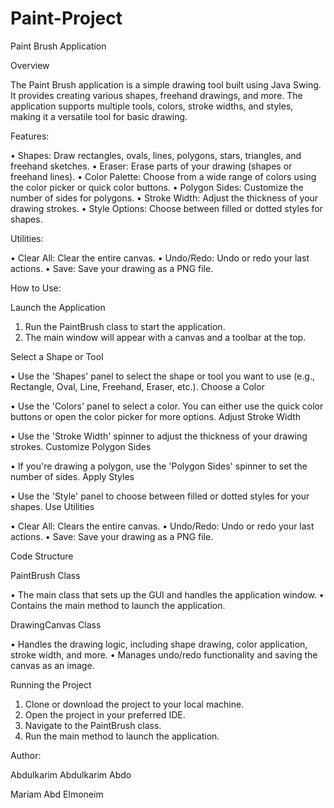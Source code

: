 # Paint-Project
Paint Brush Application

Overview

The Paint Brush application is a simple drawing tool built using Java Swing. It provides creating various shapes, freehand drawings, and more. The application supports multiple tools, colors, stroke widths, and styles, making it a versatile tool for basic drawing.

Features:

• Shapes: Draw rectangles, ovals, lines, polygons, stars, triangles, and freehand sketches.
• Eraser: Erase parts of your drawing (shapes or freehand lines).
• Color Palette: Choose from a wide range of colors using the color picker or quick color buttons.
• Polygon Sides: Customize the number of sides for polygons.
• Stroke Width: Adjust the thickness of your drawing strokes.
• Style Options: Choose between filled or dotted styles for shapes.

Utilities:

• Clear All: Clear the entire canvas.
• Undo/Redo: Undo or redo your last actions.
• Save: Save your drawing as a PNG file.

How to Use:

Launch the Application

1. Run the PaintBrush class to start the application.
2. The main window will appear with a canvas and a toolbar at the top.
   
Select a Shape or Tool

• Use the 'Shapes' panel to select the shape or tool you want to use (e.g., Rectangle, Oval, Line, Freehand, Eraser, etc.).
Choose a Color

• Use the 'Colors' panel to select a color. You can either use the quick color buttons or open the color picker for more options.
Adjust Stroke Width

• Use the 'Stroke Width' spinner to adjust the thickness of your drawing strokes.
Customize Polygon Sides

• If you're drawing a polygon, use the 'Polygon Sides' spinner to set the number of sides.
Apply Styles

• Use the 'Style' panel to choose between filled or dotted styles for your shapes.
Use Utilities

• Clear All: Clears the entire canvas.
• Undo/Redo: Undo or redo your last actions.
• Save: Save your drawing as a PNG file.

Code Structure

PaintBrush Class

• The main class that sets up the GUI and handles the application window.
• Contains the main method to launch the application.

DrawingCanvas Class

• Handles the drawing logic, including shape drawing, color application, stroke width, and more.
• Manages undo/redo functionality and saving the canvas as an image.

Running the Project

1. Clone or download the project to your local machine.
2. Open the project in your preferred IDE.
3. Navigate to the PaintBrush class.
4. Run the main method to launch the application.
   
Author:

Abdulkarim Abdulkarim Abdo 

Mariam Abd Elmoneim 
